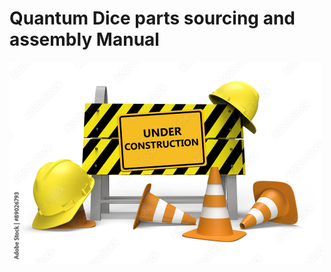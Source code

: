 # Quantum Dice parts sourcing and assembly Manual

<img src=../images/under_construction.jpg alt="construct" width="500"/>
